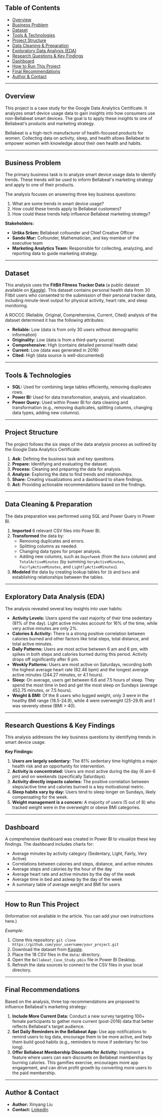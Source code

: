 ## Table of Contents
* [Overview](#overview)
* [Business Problem](#business-problem)
* [Dataset](#dataset)
* [Tools & Technologies](#tools--technologies)
* [Project Structure](#project-structure)
* [Data Cleaning & Preparation](#data-cleaning--preparation)
* [Exploratory Data Analysis (EDA)](#exploratory-data-analysis-eda)
* [Research Questions & Key Findings](#research-questions--key-findings)
* [Dashboard](#dashboard)
* [How to Run This Project](#how-to-run-this-project)
* [Final Recommendations](#final-recommendations)
* [Author & Contact](#author--contact)

---

## Overview
This project is a case study for the Google Data Analytics Certificate. It analyzes smart device usage data to gain insights into how consumers use non-Bellabeat smart devices. The goal is to apply these insights to one of Bellabeat's products and marketing strategy.

Bellabeat is a high-tech manufacturer of health-focused products for women. Collecting data on activity, sleep, and health allows Bellabeat to empower women with knowledge about their own health and habits.

---

## Business Problem
The primary business task is to analyze smart device usage data to identify trends. These trends will be used to inform Bellabeat's marketing strategy and apply to one of their products.

The analysis focuses on answering three key business questions:
1.  What are some trends in smart device usage?
2.  How could these trends apply to Bellabeat customers?
3.  How could these trends help influence Bellabeat marketing strategy?

**Stakeholders:**
* **Urška Sršen:** Bellabeat cofounder and Chief Creative Officer
* **Sando Mur:** Cofounder, Mathematician, and key member of the executive team
* **Marketing Analytics Team:** Responsible for collecting, analyzing, and reporting data to guide marketing strategy.

---

## Dataset
This analysis uses the **FitBit Fitness Tracker Data** (a public dataset available on [Kaggle](https://www.kaggle.com/datasets/arashnic/fitbit)). This dataset contains personal health data from 30 Fitbit users who consented to the submission of their personal tracker data, including minute-level output for physical activity, heart rate, and sleep monitoring.

A ROCCC (Reliable, Original, Comprehensive, Current, Cited) analysis of the dataset determined it has the following attributes:
* **Reliable:** Low (data is from only 30 users without demographic information)
* **Originality:** Low (data is from a third-party source)
* **Comprehensive:** High (contains detailed personal health data)
* **Current:** Low (data was generated in 2016)
* **Cited:** High (data source is well-documented)

---

## Tools & Technologies
* **SQL:** Used for combining large tables efficiently, removing duplicates rows.
* **Power BI:** Used for data transformation, analysis, and visualization.
* **Power Query:** Used within Power BI for data cleaning and transformation (e.g., removing duplicates, splitting columns, changing data types, adding new columns).

---

## Project Structure
The project follows the six steps of the data analysis process as outlined by the Google Data Analytics Certificate:
1.  **Ask:** Defining the business task and key questions.
2.  **Prepare:** Identifying and evaluating the dataset.
3.  **Process:** Cleaning and preparing the data for analysis.
4.  **Analyze:** Exploring the data to find trends and relationships.
5.  **Share:** Creating visualizations and a dashboard to share findings.
6.  **Act:** Providing actionable recommendations based on the findings.

---

## Data Cleaning & Preparation
The data preparation was performed using SQL and Power Query in Power BI.
1.  **Imported** 6 relevant CSV files into Power BI.
2.  **Transformed** the data by:
    * Removing duplicates and errors.
    * Splitting columns as needed.
    * Changing data types for proper analysis.
    * Adding new columns, such as `Dayofweek` (from the `Date` column) and `TotalActiveMinutes` (by summing `VeryActiveMinutes`, `FairlyActiveMinutes`, and `LightlyActiveMinutes`).
3.  **Modeled** the data by creating lookup tables for `ID` and `Date` and establishing relationships between the tables.

---

## Exploratory Data Analysis (EDA)
The analysis revealed several key insights into user habits:
* **Activity Levels:** Users spend the vast majority of their time sedentary (81% of the day). Light active minutes account for 16% of the time, while very active minutes are only 2%.
* **Calories & Activity:** There is a strong positive correlation between calories burned and other factors like total steps, total distance, and total active minutes.
* **Daily Patterns:** Users are most active between 6 am and 6 pm, with spikes in both steps and calories burned during this period. Activity drops off significantly after 6 pm.
* **Weekly Patterns:** Users are most active on Saturdays, recording both the highest average heart rate (82.46 bpm) and the longest average active minutes (244.27 minutes, or 4.1 hours).
* **Sleep:** On average, users get between 6.6 and 7.5 hours of sleep. They spend the most time in bed and get the most sleep on Sundays (average 452.75 minutes, or 7.5 hours).
* **Weight & BMI:** Of the 8 users who logged weight, only 3 were in the healthy BMI range (18.5-24.9), while 4 were overweight (25-29.9) and 1 was severely obese (BMI > 40).

---

## Research Questions & Key Findings
This analysis addresses the key business questions by identifying trends in smart device usage.

**Key Findings:**
1.  **Users are largely sedentary:** The 81% sedentary time highlights a major health risk and an opportunity for intervention.
2.  **Activity is concentrated:** Users are most active during the day (6 am-6 pm) and on weekends (specifically Saturdays).
3.  **Activity directly impacts calories:** The positive correlation between steps/active time and calories burned is a key motivational metric.
4.  **Sleep habits vary by day:** Users tend to sleep longer on Sundays, likely compensating for the week.
5.  **Weight management is a concern:** A majority of users (5 out of 8) who tracked weight were in the overweight or obese BMI categories.

---

## Dashboard
A comprehensive dashboard was created in Power BI to visualize these key findings. The dashboard includes charts for:
* Average minutes by activity category (Sedentary, Light, Fairly, Very Active)
* Correlations between calories and steps, distance, and active minutes
* Average steps and calories by the hour of the day
* Average heart rate and active minutes by the day of the week
* Average time in bed and asleep by the day of the week
* A summary table of average weight and BMI for users

---

## How to Run This Project
(Information not available in the article. You can add your own instructions here.)

*Example:*
1.  Clone this repository: `git clone https://github.com/your_username/your_project.git`
2.  Download the dataset from [Kaggle](https://www.kaggle.com/datasets/arashnic/fitbit).
3.  Place the 18 CSV files in the `data/` directory.
4.  Open the `Bellabeat_Case_Study.pbix` file in Power BI Desktop.
5.  Refresh the data sources to connect to the CSV files in your local directory.

---

## Final Recommendations
Based on the analysis, three top recommendations are proposed to influence Bellabeat's marketing strategy:

1.  **Include More Current Data:** Conduct a new survey targeting 100+ female participants to gather more current (post-2016) data that better reflects Bellabeat's target audience.
2.  **Set Daily Reminders in the Bellabeat App:** Use app notifications to remind users to log data, encourage them to be more active, and help them build good habits (e.g., reminders to move if sedentary for too long).
3.  **Offer Bellabeat Membership Discounts for Activity:** Implement a feature where users can earn discounts on Bellabeat memberships by burning calories. This gamifies exercise, encourages more app engagement, and can drive profit growth by converting more users to the paid membership.

---

## Author & Contact
* **Author:** Xinyang Liu
* **Contact:** [LinkedIn](https://www.linkedin.com/in/xinyangliu1/)